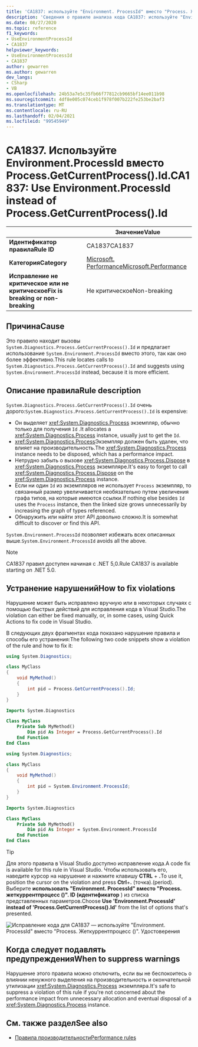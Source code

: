 ```yaml
---
title: 'CA1837: используйте "Environment. ProcessId" вместо "Process. Жеткуррентпроцесс ()". ID (анализ кода)'
description: 'Сведения о правиле анализа кода CA1837: используйте "Environment. ProcessId" вместо "Process. Жеткуррентпроцесс ()". Удостоверения'
ms.date: 08/27/2020
ms.topic: reference
f1_keywords:
- UseEnvironmentProcessId
- CA1837
helpviewer_keywords:
- UseEnvironmentProcessId
- CA1837
author: gewarren
ms.author: gewarren
dev_langs:
- CSharp
- VB
ms.openlocfilehash: 24b53a7e5c35fb66f77812cb9665bf14ee011b98
ms.sourcegitcommit: 4df8e005c074ceb1f978f007b222fe253be2baf3
ms.translationtype: MT
ms.contentlocale: ru-RU
ms.lasthandoff: 02/04/2021
ms.locfileid: "99545949"
---
```

# <a name="ca1837-use-environmentprocessid-instead-of-processgetcurrentprocessid"></a><span data-ttu-id="88593-103">CA1837. Используйте Environment.ProcessId вместо Process.GetCurrentProcess().Id.</span><span class="sxs-lookup"><span data-stu-id="88593-103">CA1837: Use Environment.ProcessId instead of Process.GetCurrentProcess().Id</span></span>

| | <span data-ttu-id="88593-104">Значение</span><span class="sxs-lookup"><span data-stu-id="88593-104">Value</span></span> |
|-|-|
| <span data-ttu-id="88593-105">**Идентификатор правила**</span><span class="sxs-lookup"><span data-stu-id="88593-105">**Rule ID**</span></span> |<span data-ttu-id="88593-106">CA1837</span><span class="sxs-lookup"><span data-stu-id="88593-106">CA1837</span></span>
| <span data-ttu-id="88593-107">**Категория**</span><span class="sxs-lookup"><span data-stu-id="88593-107">**Category**</span></span> |[<span data-ttu-id="88593-108">Microsoft. Performance</span><span class="sxs-lookup"><span data-stu-id="88593-108">Microsoft.Performance</span></span>](performance-warnings.md)|
| <span data-ttu-id="88593-109">**Исправление не критическое или не критическое**</span><span class="sxs-lookup"><span data-stu-id="88593-109">**Fix is breaking or non-breaking**</span></span> |<span data-ttu-id="88593-110">Не критическое</span><span class="sxs-lookup"><span data-stu-id="88593-110">Non-breaking</span></span>|

## <a name="cause"></a><span data-ttu-id="88593-111">Причина</span><span class="sxs-lookup"><span data-stu-id="88593-111">Cause</span></span>

<span data-ttu-id="88593-112">Это правило находит вызовы `System.Diagnostics.Process.GetCurrentProcess().Id` и предлагает использование `System.Environment.ProcessId` вместо этого, так как оно более эффективно.</span><span class="sxs-lookup"><span data-stu-id="88593-112">This rule locates calls to `System.Diagnostics.Process.GetCurrentProcess().Id` and suggests using `System.Environment.ProcessId` instead, because it is more efficient.</span></span>

## <a name="rule-description"></a><span data-ttu-id="88593-113">Описание правила</span><span class="sxs-lookup"><span data-stu-id="88593-113">Rule description</span></span>

<span data-ttu-id="88593-114">`System.Diagnostics.Process.GetCurrentProcess().Id` очень дорого:</span><span class="sxs-lookup"><span data-stu-id="88593-114">`System.Diagnostics.Process.GetCurrentProcess().Id` is expensive:</span></span>

- <span data-ttu-id="88593-115">Он выделяет <xref:System.Diagnostics.Process> экземпляр, обычно только для получения `Id` .</span><span class="sxs-lookup"><span data-stu-id="88593-115">It allocates a <xref:System.Diagnostics.Process> instance, usually just to get the `Id`.</span></span>
- <span data-ttu-id="88593-116"><xref:System.Diagnostics.Process>Экземпляр должен быть удален, что влияет на производительность.</span><span class="sxs-lookup"><span data-stu-id="88593-116">The <xref:System.Diagnostics.Process> instance needs to be disposed, which has a performance impact.</span></span>
- <span data-ttu-id="88593-117">Нетрудно забыть о вызове <xref:System.Diagnostics.Process.Dispose> в <xref:System.Diagnostics.Process> экземпляре.</span><span class="sxs-lookup"><span data-stu-id="88593-117">It's easy to forget to call <xref:System.Diagnostics.Process.Dispose> on the <xref:System.Diagnostics.Process> instance.</span></span>
- <span data-ttu-id="88593-118">Если ни один `Id` из экземпляров не использует `Process` экземпляр, то связанный размер увеличивается необязательно путем увеличения графа типов, на которые имеются ссылки.</span><span class="sxs-lookup"><span data-stu-id="88593-118">If nothing else besides `Id` uses the `Process` instance, then the linked size grows unnecessarily by increasing the graph of types referenced.</span></span>
- <span data-ttu-id="88593-119">Обнаружить или найти этот API довольно сложно.</span><span class="sxs-lookup"><span data-stu-id="88593-119">It is somewhat difficult to discover or find this API.</span></span>

<span data-ttu-id="88593-120">`System.Environment.ProcessId` позволяет избежать всех описанных выше.</span><span class="sxs-lookup"><span data-stu-id="88593-120">`System.Environment.ProcessId` avoids all the above.</span></span>

> [!NOTE]
> <span data-ttu-id="88593-121">CA1837 правил доступен начиная с .NET 5,0.</span><span class="sxs-lookup"><span data-stu-id="88593-121">Rule CA1837 is available starting on .NET 5.0.</span></span>

## <a name="how-to-fix-violations"></a><span data-ttu-id="88593-122">Устранение нарушений</span><span class="sxs-lookup"><span data-stu-id="88593-122">How to fix violations</span></span>

<span data-ttu-id="88593-123">Нарушение может быть исправлено вручную или в некоторых случаях с помощью быстрых действий для исправления кода в Visual Studio.</span><span class="sxs-lookup"><span data-stu-id="88593-123">The violation can either be fixed manually, or, in some cases, using Quick Actions to fix code in Visual Studio.</span></span>

<span data-ttu-id="88593-124">В следующих двух фрагментах кода показано нарушение правила и способы его устранения:</span><span class="sxs-lookup"><span data-stu-id="88593-124">The following two code snippets show a violation of the rule and how to fix it:</span></span>

```csharp
using System.Diagnostics;

class MyClass
{
    void MyMethod()
    {
        int pid = Process.GetCurrentProcess().Id;
    }
}
```

```vb
Imports System.Diagnostics

Class MyClass
    Private Sub MyMethod()
        Dim pid As Integer = Process.GetCurrentProcess().Id
    End Function
End Class
```

```csharp
using System.Diagnostics;

class MyClass
{
    void MyMethod()
    {
        int pid = System.Environment.ProcessId;
    }
}
```

```vb
Imports System.Diagnostics

Class MyClass
    Private Sub MyMethod()
        Dim pid As Integer = System.Environment.ProcessId
    End Function
End Class
```

> [!TIP]
> <span data-ttu-id="88593-125">Для этого правила в Visual Studio доступно исправление кода.</span><span class="sxs-lookup"><span data-stu-id="88593-125">A code fix is available for this rule in Visual Studio.</span></span> <span data-ttu-id="88593-126">Чтобы использовать его, наведите курсор на нарушение и нажмите клавишу **CTRL** + **.**</span><span class="sxs-lookup"><span data-stu-id="88593-126">To use it, position the cursor on the violation and press **Ctrl**+**.**</span></span> <span data-ttu-id="88593-127">(точка).</span><span class="sxs-lookup"><span data-stu-id="88593-127">(period).</span></span> <span data-ttu-id="88593-128">Выберите **использовать "Environment. ProcessId" вместо "Process. жеткуррентпроцесс ()". ID (идентификатор** ) из списка представленных параметров.</span><span class="sxs-lookup"><span data-stu-id="88593-128">Choose **Use 'Environment.ProcessId' instead of 'Process.GetCurrentProcess().Id'** from the list of options that's presented.</span></span>
>
> ![Исправление кода для CA1837 — используйте "Environment. ProcessId" вместо "Process. Жеткуррентпроцесс ()". Удостоверения](media/ca1837-codefix.png)

## <a name="when-to-suppress-warnings"></a><span data-ttu-id="88593-130">Когда следует подавлять предупреждения</span><span class="sxs-lookup"><span data-stu-id="88593-130">When to suppress warnings</span></span>

<span data-ttu-id="88593-131">Нарушение этого правила можно отключить, если вы не беспокоитесь о влиянии ненужного выделения на производительность и окончательной утилизации <xref:System.Diagnostics.Process> экземпляра.</span><span class="sxs-lookup"><span data-stu-id="88593-131">It's safe to suppress a violation of this rule if you're not concerned about the performance impact from unnecessary allocation and eventual disposal of a <xref:System.Diagnostics.Process> instance.</span></span>

## <a name="see-also"></a><span data-ttu-id="88593-132">См. также раздел</span><span class="sxs-lookup"><span data-stu-id="88593-132">See also</span></span>

- [<span data-ttu-id="88593-133">Правила производительности</span><span class="sxs-lookup"><span data-stu-id="88593-133">Performance rules</span></span>](performance-warnings.md)
